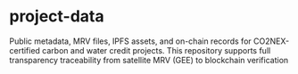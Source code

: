 # project-data
Public metadata, MRV files, IPFS assets, and on-chain records for CO2NEX-certified carbon and water credit projects. This repository supports full transparency traceability from satellite MRV (GEE) to blockchain verification
